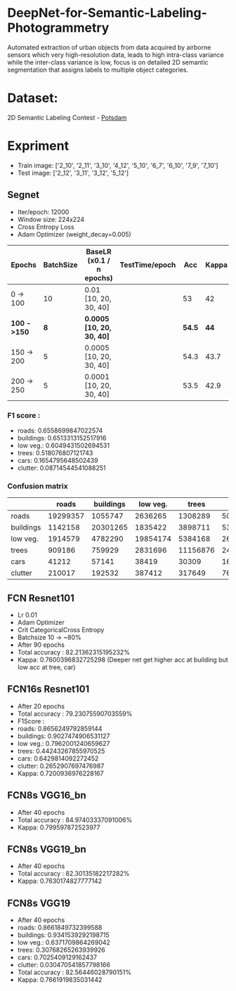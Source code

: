 # DeepNet-for-Semantic-Labeling-Photogrammetry
Automated extraction of urban objects from data acquired by airborne sensors which very high-resolution data,  leads to high intra-class variance while the inter-class variance is low, focus is on detailed 2D semantic segmentation that assigns labels to multiple object categories.
# Dataset: 
2D Semantic Labeling Contest - [Potsdam](http://www2.isprs.org/commissions/comm3/wg4/2d-sem-label-potsdam.html)
# Expriment
* Train image:  ['2_10', '2_11', '3_10', '4_12', '5_10', '6_7', '6_10', '7_9', '7_10']
* Test image: ['2_12', '3_11', '3_12', '5_12']
## Segnet
* Iter/epoch: 12000
* Window size: 224x224
* Cross Entropy Loss
* Adam Optimizer (weight_decay=0.005) 

| Epochs     | BatchSize | BaseLR (x0.1 / n epochs) | TestTime/epoch | Acc  | Kappa |
|------------|-----------|--------------------------|----------------|------|-------|
| 0 -> 100   | 10        | 0.01 [10, 20, 30, 40]    |                | 53   | 42    |
| **100 ->150**  | **8**         | **0.0005 [10, 20, 30, 40]**  |                | **54.5** | **44**   |
| 150 -> 200 | 5         | 0.0005 [10, 20, 30, 40]  |                | 54.3 | 43.7  |
| 200 -> 250 | 5         | 0.0001 [10, 20, 30, 40]  |                | 53.5 | 42.9  |
### F1 score :
* roads: 0.6558699847022574
* buildings: 0.6513313152517916
* low veg.: 0.6049431502694531
* trees: 0.518076807121743
* cars: 0.1654795648502439
* clutter: 0.08714544541088251
### Confusion matrix
|           | roads    | buildings | low veg. | trees    | cars    | clutter |
|-----------|----------|-----------|----------|----------|---------|---------|
| roads     | 19299357 | 1055747   | 2636265  | 1308289  | 5060542 | 5974458 |
| buildings | 1142158  | 20301265  | 1835422  | 3898711  | 5305991 | 2705301 |
| low veg.  | 1914579  | 4782290   | 19854174 | 5384168  | 2620030 | 3501172 |
| trees     | 909186   | 759929    | 2831696  | 11156876 | 2427509 | 2889157 |
| cars      | 41212    | 57141     | 38419    | 30309    | 1628656 | 78783   |
| clutter   | 210017   | 192532    | 387412   | 317649   | 766826  | 812563  |
## FCN Resnet101
* Lr 0.01 
* Adam Optimizer
* Crit CategoricalCross Entropy
* Batchsize 10
-> ~80%
* After 90 epochs
* Total accuracy : 82.21362315195232%
* Kappa: 0.7600396832725298 (Deeper net get higher acc at building but low acc at tree, car)
## FCN16s Resnet101
* After 20 epochs
* Total accuracy : 79.23075590703559%
* F1Score :
* roads: 0.8656249792859144
* buildings: 0.9027474906531127
* low veg.: 0.7962001240659627
* trees: 0.44243267855970525
* cars: 0.6429814092272452
* clutter: 0.2652907697476987
* Kappa: 0.7200936976228167
## FCN8s VGG16_bn
* After 40 epochs
* Total accuracy : 84.97403337091006%
* Kappa: 0.799597872523977
## FCN8s VGG19_bn
* After 40 epochs
* Total accuracy : 82.30135182217282%
* Kappa: 0.7630174827777142
## FCN8s VGG19
* After 40 epochs
* roads: 0.8661849732399588
* buildings: 0.9341539292198715
* low veg.: 0.6371709864269042
* trees: 0.30768265263939926
* cars: 0.7025409129162437
* clutter: 0.030470541857798166
* Total accuracy : 82.56446028790151%
* Kappa: 0.7661919835031442
